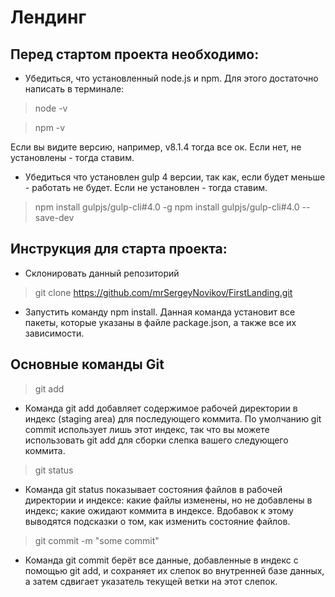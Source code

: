 # Лендинг

## Перед стартом проекта необходимо:

* Убедиться, что установленный node.js и npm. Для этого достаточно написать в терминале:

> node -v

> npm -v

Если вы видите версию, например, v8.1.4 тогда все ок. 
Если нет, не установлены - тогда ставим.


* Убедиться что установлен gulp 4 версии, так как, если будет меньше - работать не будет. 
Если не установлен - тогда ставим.

> npm install gulpjs/gulp-cli#4.0 -g
> npm install gulpjs/gulp-cli#4.0 --save-dev

## Инструкция для старта проекта:

* Склонировать данный репозиторий

> git clone https://github.com/mrSergeyNovikov/FirstLanding.git

* Запустить команду npm install. Данная команда установит все пакеты, которые указаны в файле package.json, а также все их зависимости.


## Основные команды Git

> git add

* Команда git add добавляет содержимое рабочей директории в индекс (staging area) для последующего коммита. По умолчанию git commit использует лишь этот индекс, так что вы можете использовать git add для сборки слепка вашего следующего коммита.

> git status

* Команда git status показывает состояния файлов в рабочей директории и индексе: какие файлы изменены, но не добавлены в индекс; какие ожидают коммита в индексе. Вдобавок к этому выводятся подсказки о том, как изменить состояние файлов.

> git commit -m "some commit"

* Команда git commit берёт все данные, добавленные в индекс с помощью git add, и сохраняет их слепок во внутренней базе данных, а затем сдвигает указатель текущей ветки на этот слепок.

> 